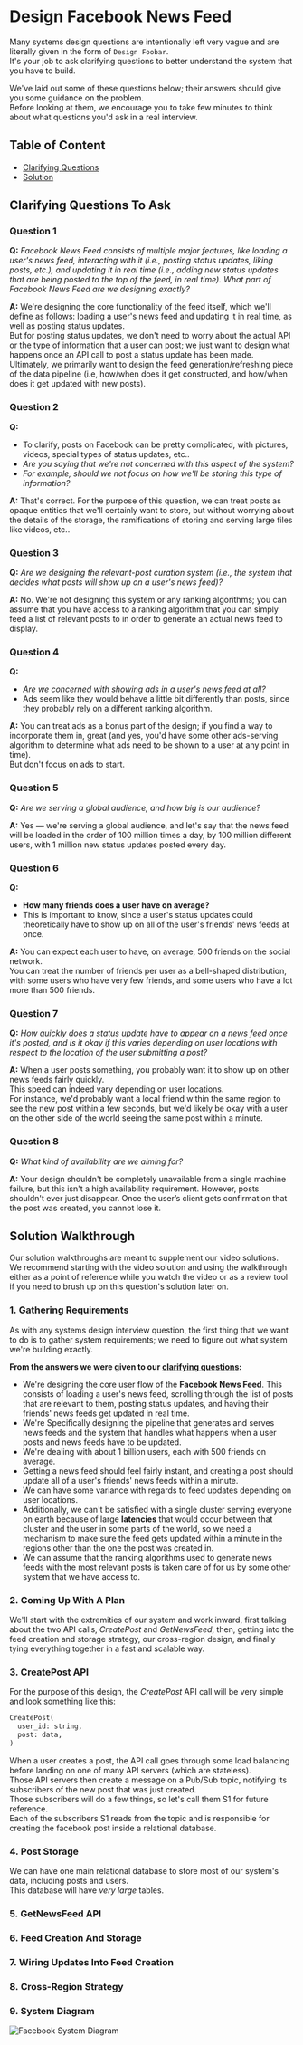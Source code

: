 # Design Facebook News Feed

Many systems design questions are intentionally left very vague and are literally given in the form of `Design Foobar`.\
It's your job to ask clarifying questions to better understand the system that you have to build.

We've laid out some of these questions below; their answers should give you some guidance on the problem.\
Before looking at them, we encourage you to take few minutes to think about what questions you'd ask in a real interview.

## Table of Content

- [Clarifying Questions](#clarifying-questions-to-ask)
- [Solution](#solution-walkthrough)

## Clarifying Questions To Ask

### Question 1

**Q:**
*Facebook News Feed consists of multiple major features, like loading a user's news feed, interacting with it (i.e., posting status updates, liking posts, etc.), and updating it in real time (i.e., adding new status updates that are being posted to the top of the feed, in real time). What part of Facebook News Feed are we designing exactly?*

**A:**
We're designing the core functionality of the feed itself, which we'll define as follows: loading a user's news feed and updating it in real time, as well as posting status updates.\
But for posting status updates, we don't need to worry about the actual API or the type of information that a user can post; we just want to design what happens once an API call to post a status update has been made.\
Ultimately, we primarily want to design the feed generation/refreshing piece of the data pipeline (i.e, how/when does it get constructed, and how/when does it get updated with new posts).

### Question 2

**Q:**

- To clarify, posts on Facebook can be pretty complicated, with pictures, videos, special types of status updates, etc..
- *Are you saying that we're not concerned with this aspect of the system?*
- *For example, should we not focus on how we'll be storing this type of information?*

**A:**
That's correct.
For the purpose of this question, we can treat posts as opaque entities that we'll certainly want to store, but without worrying about the details of the storage, the ramifications of storing and serving large files like videos, etc..

### Question 3

**Q:**
*Are we designing the relevant-post curation system (i.e., the system that decides what posts will show up on a user's news feed)?*

**A:**
No. We're not designing this system or any ranking algorithms; you can assume that you have access to a ranking algorithm that you can simply feed a list of relevant posts to in order to generate an actual news feed to display.

### Question 4

**Q:**

- *Are we concerned with showing ads in a user's news feed at all?*
- Ads seem like they would behave a little bit differently than posts, since they probably rely on a different ranking algorithm.

**A:**
You can treat ads as a bonus part of the design; if you find a way to incorporate them in, great (and yes, you'd have some other ads-serving algorithm to determine what ads need to be shown to a user at any point in time).\
But don't focus on ads to start.

### Question 5

**Q:** *Are we serving a global audience, and how big is our audience?*

**A:** Yes — we're serving a global audience, and let's say that the news feed will be loaded in the order of 100 million times a day, by 100 million different users, with 1 million new status updates posted every day.

### Question 6

**Q:**

- **How many friends does a user have on average?**
- This is important to know, since a user's status updates could theoretically have to show up on all of the user's friends' news feeds at once.

**A:**
You can expect each user to have, on average, 500 friends on the social network.\
You can treat the number of friends per user as a bell-shaped distribution, with some users who have very few friends, and some users who have a lot more than 500 friends.

### Question 7

**Q:**
*How quickly does a status update have to appear on a news feed once it's posted, and is it okay if this varies depending on user locations with respect to the location of the user submitting a post?*

**A:**
When a user posts something, you probably want it to show up on other news feeds fairly quickly.\
This speed can indeed vary depending on user locations.\
For instance, we'd probably want a local friend within the same region to see the new post within a few seconds, but we'd likely be okay with a user on the other side of the world seeing the same post within a minute.

### Question 8

**Q:** *What kind of availability are we aiming for?*

**A:**
Your design shouldn't be completely unavailable from a single machine failure, but this isn't a high availability requirement.
However, posts shouldn't ever just disappear.
Once the user’s client gets confirmation that the post was created, you cannot lose it.

## Solution Walkthrough

Our solution walkthroughs are meant to supplement our video solutions.\
We recommend starting with the video solution and using the walkthrough either as a point of reference while you watch the video or as a review tool if you need to brush up on this question's solution later on.

### 1. Gathering Requirements

As with any systems design interview question, the first thing that we want to do is to gather system requirements; we need to figure out what system we're building exactly.

**From the answers we were given to our [clarifying questions](#clarifying-questions-to-ask):**

- We're designing the core user flow of the **Facebook News Feed**.
  This consists of loading a user's news feed, scrolling through the list of posts that are relevant to them, posting status updates, and having their friends' news feeds get updated in real time.
- We're Specifically designing the pipeline that generates and serves news feeds and the system that handles what happens when a user posts and news feeds have to be updated.
- We're dealing with about 1 billion users, each with 500 friends on average.
- Getting a news feed should feel fairly instant, and creating a post should update all of a user's friends' news feeds within a minute.
- We can have some variance with regards to feed updates depending on user locations.
- Additionally, we can't be satisfied with a single cluster serving everyone on earth because of large **latencies** that would occur between that cluster and the user in some parts of the world, so we need a mechanism to make sure the feed gets updated within a minute in the regions other than the one the post was created in.
- We can assume that the ranking algorithms used to generate news feeds with the most relevant posts is taken care of for us by some other system that we have access to.

### 2. Coming Up With A Plan

We'll start with the extremities of our system and work inward, first talking about the two API calls, *CreatePost* and *GetNewsFeed*, then, getting into the feed creation and storage strategy, our cross-region design, and finally tying everything together in a fast and scalable way.

### 3. CreatePost API

For the purpose of this design, the *CreatePost* API call will be very simple and look something like this:

```txt
CreatePost(
  user_id: string,
  post: data,
)
```

When a user creates a post, the API call goes through some load balancing before landing on one of many API servers (which are stateless).\
Those API servers then create a message on a Pub/Sub topic, notifying its subscribers of the new post that was just created.\
Those subscribers will do a few things, so let's call them S1 for future reference.\
Each of the subscribers S1 reads from the topic and is responsible for creating the facebook post inside a relational database.

### 4. Post Storage

We can have one main relational database to store most of our system's data, including posts and users.\
This database will have *very large* tables.

### 5. GetNewsFeed API

### 6. Feed Creation And Storage

### 7. Wiring Updates Into Feed Creation

### 8. Cross-Region Strategy

### 9. System Diagram

![Facebook System Diagram](./img/facebook-system-diagram.svg)

